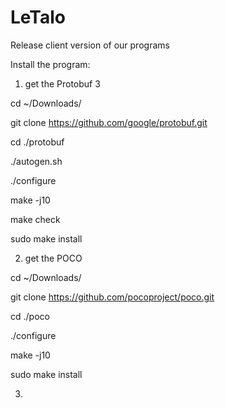 # LeTalo
Release client version of our programs

Install the program:

1) get the Protobuf 3

cd ~/Downloads/

git clone https://github.com/google/protobuf.git

cd ./protobuf

./autogen.sh

./configure

make -j10

make check

sudo make install


2) get the POCO


cd ~/Downloads/

git clone https://github.com/pocoproject/poco.git

cd ./poco

./configure

make -j10

sudo make install


3) 

